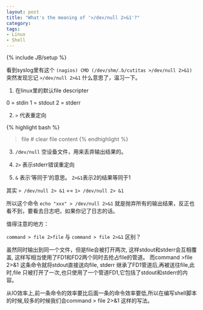 ```yaml
---
layout: post
title: "What's the meaning of '>/dev/null 2>&1'?"
category: 
tags:
- Linux
- Shell
---
```

{% include JB/setup %}

看到syslog里有这个 `(nagios) CMD (/dev/shm/.b/cutitas >/dev/null 2>&1)`
突然发现忘记 `>/dev/null 2>&1` 什么意思了，温习一下。

1. 在linux里的默认file descripter

0 = stdin 
1 = stdout 
2 = stderr

2. `>` 代表重定向

{% highlight bash %}
  > file # clear file content
{% endhighlight %}

3. `/dev/null` 空设备文件，用来丢弃输出结果的。

4. `2>` 表示stderr错误重定向

5. `&` 表示‘等同于’的意思。 `2>&1`表示2的结果等同于1

其实 `> /dev/null 2> &1` == `1> /dev/null 2> &1`

所以这个命令 `echo "xxx" > /dev/null 2>&1` 就是抛弃所有的输出结果，反正也看不到，要看去日志吧，如果你记了日志的话。

值得注意的地方：

`command > file 2>file` 与 `command > file 2>&1` 区别？

虽然同时输出到同一个文件，但是file会被打开两次, 这样stdout和stderr会互相覆盖, 这样写相当使用了FD1和FD2两个同时去抢占file的管道。
而command >file 2>&1 这条命令就将stdout直接送向file, stderr 继承了FD1管道后,再被送往file,此时,file 只被打开了一次,也只使用了一个管道FD1,它包括了stdout和stderr的内容。


从IO效率上,前一条命令的效率要比后面一条的命令效率要低,所以在编写shell脚本的时候,较多的时候我们会command > file 2>&1 这样的写法。